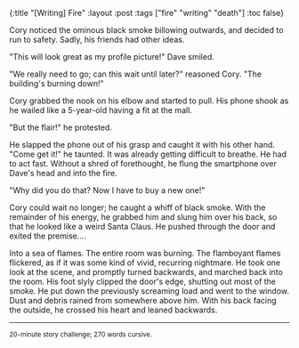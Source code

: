 {:title "[Writing] Fire"
 :layout :post
 :tags  ["fire" "writing" "death"]
 :toc false}

Cory noticed the ominous black smoke billowing outwards, and decided to run to
safety. Sadly, his friends had other ideas.

"This will look great as my profile picture!" Dave smiled.

"We really need to go; can this wait until later?" reasoned Cory. "The
building's burning down!"

Cory grabbed the nook on his elbow and started to pull. His phone shook as he
wailed like a 5-year-old having a fit at the mall.

"But the flair!" he protested.

He slapped the phone out of his grasp and caught it with his other hand. "Come
get it!" he taunted. It was already getting difficult to breathe. He had to act
fast. Without a shred of forethought, he flung the smartphone over Dave's head
and into the fire.

"Why did you do that? Now I have to buy a new one!"

Cory could wait no longer; he caught a whiff of black smoke. With the remainder
of his energy, he grabbed him and slung him over his back, so that he looked
like a weird Santa Claus. He pushed through the door and exited the premise....

Into a sea of flames. The entire room was burning. The flamboyant flames
flickered, as if it was some kind of vivid, recurring nightmare. He took one
look at the scene, and promptly turned backwards, and marched back into the
room. His foot slyly clipped the door's edge, shutting out most of the smoke. He
put down the previously screaming load and went to the window. Dust and debris
rained from somewhere above him. With his back facing the outside, he crossed
his heart and leaned backwards.

---

<small>20-minute story challenge; 270 words cursive.</small>
